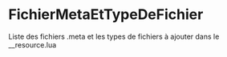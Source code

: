 # FichierMetaEtTypeDeFichier
Liste des fichiers .meta et les types de fichiers à ajouter dans le __resource.lua
